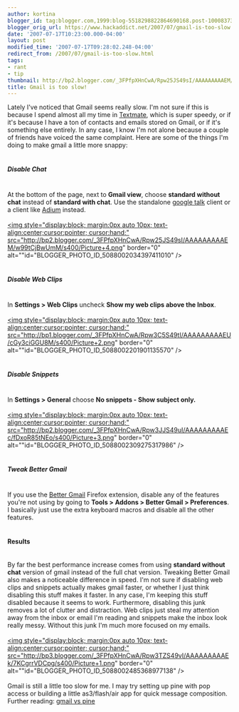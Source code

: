 ```yaml
---
author: kortina
blogger_id: tag:blogger.com,1999:blog-5518298822864690168.post-1000837348147194030
blogger_orig_url: https://www.hackaddict.net/2007/07/gmail-is-too-slow.html
date: '2007-07-17T10:23:00.000-04:00'
layout: post
modified_time: '2007-07-17T09:28:02.248-04:00'
redirect_from: /2007/07/gmail-is-too-slow.html
tags:
- rant
- tip
thumbnail: http://bp2.blogger.com/_3FPfpXHnCwA/Rpw25JS49sI/AAAAAAAAAEM/w99tCjBwUmM/s72-c/Picture+4.png
title: Gmail is too slow!
---
```


Lately I've noticed that Gmail seems really slow.  I'm not sure if this is because I spend almost all my time in <a href="http://macromates.com/" title="TextMate — The Missing Editor for Mac OS X">Textmate</a>, which is super speedy, or if it's because I have a ton of contacts and emails stored on Gmail, or if it's something else entirely.  In any case, I know I'm not alone because a couple of friends have voiced the same complaint.  Here are some of the things I'm doing to make gmail a little more snappy:<br /><br /><h5>Disable Chat</h5><br />At the bottom of the page, next to <b>Gmail view</b>, choose <b>standard without chat</b> instead of <b>standard with chat</b>.  Use the standalone <a href="http://www.google.com/talk/" title="Google Talk">google talk</a> client or a client like <a href="http://www.adiumx.com/" title="Adium - Download">Adium</a> instead.<br /><br /><a onblur="try {parent.deselectBloggerImageGracefully();} catch(e) {}" href="http://bp2.blogger.com/_3FPfpXHnCwA/Rpw25JS49sI/AAAAAAAAAEM/w99tCjBwUmM/s1600-h/Picture+4.png"><img style="display:block; margin:0px auto 10px; text-align:center;cursor:pointer; cursor:hand;" src="http://bp2.blogger.com/_3FPfpXHnCwA/Rpw25JS49sI/AAAAAAAAAEM/w99tCjBwUmM/s400/Picture+4.png" border="0" alt=""id="BLOGGER_PHOTO_ID_5088002034397411010" /></a><br /><br /><h5>Disable Web Clips</h5><br />In <b>Settings > Web Clips</b> uncheck <b>Show my web clips above the Inbox</b>.<br /><br /><a onblur="try {parent.deselectBloggerImageGracefully();} catch(e) {}" href="http://bp1.blogger.com/_3FPfpXHnCwA/Rpw3C5S49tI/AAAAAAAAAEU/cGy3ciGGU8M/s1600-h/Picture+2.png"><img style="display:block; margin:0px auto 10px; text-align:center;cursor:pointer; cursor:hand;" src="http://bp1.blogger.com/_3FPfpXHnCwA/Rpw3C5S49tI/AAAAAAAAAEU/cGy3ciGGU8M/s400/Picture+2.png" border="0" alt=""id="BLOGGER_PHOTO_ID_5088002201901135570" /></a><br /><br /><h5>Disable Snippets</h5><br />In <b>Settings > General</b> choose <b>No snippets - Show subject only.</b><br /><br /><a onblur="try {parent.deselectBloggerImageGracefully();} catch(e) {}" href="http://bp2.blogger.com/_3FPfpXHnCwA/Rpw3JJS49uI/AAAAAAAAAEc/fDxoR85tNEo/s1600-h/Picture+3.png"><img style="display:block; margin:0px auto 10px; text-align:center;cursor:pointer; cursor:hand;" src="http://bp2.blogger.com/_3FPfpXHnCwA/Rpw3JJS49uI/AAAAAAAAAEc/fDxoR85tNEo/s400/Picture+3.png" border="0" alt=""id="BLOGGER_PHOTO_ID_5088002309275317986" /></a><br /><br /><h5>Tweak Better Gmail</h5><br />If you use the <a href="http://lifehacker.com/software/gmail/lifehacker-code-better-gmail-firefox-extension-251923.php" title="Lifehacker Code: Better Gmail (Firefox extension) - Lifehacker">Better Gmail</a> Firefox extension, disable any of the features you're not using by going to <b>Tools > Addons > Better Gmail > Preferences</b>.  I basically just use the extra keyboard macros and disable all the other features.<br /><br /><h4>Results</h4><br />By far the best performance increase comes from using <b>standard without chat</b> version of gmail instead of the full chat version.  Tweaking Better Gmail also makes a noticeable difference in speed.  I'm not sure if disabling web clips and snippets actually makes gmail faster, or whether I just think disabling this stuff makes it faster.  In any case, I'm keeping this stuff disabled because it seems to work.  Furthermore, disabling this junk removes a lot of clutter and distraction.  Web clips just steal my attention away from the inbox or email I'm reading and snippets make the inbox look really messy.  Without this junk I'm much more focused on my emails.<br /><br /><a onblur="try {parent.deselectBloggerImageGracefully();} catch(e) {}" href="http://bp3.blogger.com/_3FPfpXHnCwA/Rpw3TZS49vI/AAAAAAAAAEk/7KCgrrVDCpg/s1600-h/Picture+1.png"><img style="display:block; margin:0px auto 10px; text-align:center;cursor:pointer; cursor:hand;" src="http://bp3.blogger.com/_3FPfpXHnCwA/Rpw3TZS49vI/AAAAAAAAAEk/7KCgrrVDCpg/s400/Picture+1.png" border="0" alt=""id="BLOGGER_PHOTO_ID_5088002485368977138" /></a><br /><br />Gmail is still a little too slow for me.  I may try setting up pine with pop access or building a little as3/flash/air app for quick message composition.  Further reading: <a href="http://snarfed.org/space/gmail%20vs%20pine" title="gmail vs pine - snarfed.org">gmail vs pine</a>